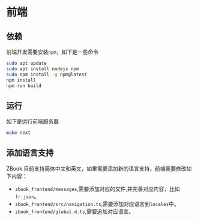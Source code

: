 # 前端

## 依赖

前端开发需要安装`npm`，如下是一些命令

```bash
sudo apt update
sudo apt install nodejs npm
sudo npm install -g npm@latest
npm install
npm run build
```

## 运行

如下是运行前端服务器

```bash
make next
```

## 添加语言支持

ZBook 目前支持简体中文和英文，如果需要添加新的语言支持，前端需要修改如下内容：

- `zbook_frontend/messages`,需要添加对应的文件,并完善对应内容，比如`fr.json`。
- `zbook_frontend/src/navigation.ts`,需要添加对应语言到`locales`中。
- `zbook_frontend/global.d.ts`,需要追加对应语言。
